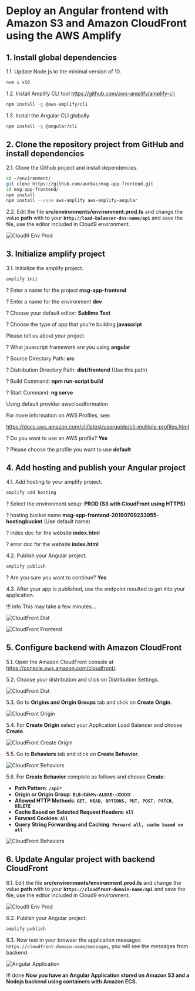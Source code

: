 # Deploy an Angular frontend with Amazon S3 and Amazon CloudFront using the AWS Amplify

## 1. Install global dependencies

1.1\. Update Node.js to the minimal version of 10.

``` bash
nvm i v10
```

1.2\. Install Amplify CLI tool https://github.com/aws-amplify/amplify-cli

``` bash
npm install -g @aws-amplify/cli
```

1.3\. Install the Angular CLI globally.

``` bash
npm install -g @angular/cli
```

## 2. Clone the repository project from GitHub and install dependencies

2.1\. Clone the Github project and install dependencies.

``` bash
cd ~/environment/
git clone https://github.com/aurbac/msg-app-frontend.git
cd msg-app-frontend/
npm install
npm install --save aws-amplify aws-amplify-angular
```

2.2\. Edit the file **src/environments/environment.prod.ts** and change the value **path** with to your **`http://load-balancer-dns-name/api`** and save the file, use the editor included in Cloud9 environment.

![Cloud9 Env Prod](images3/cloud9-env-file.png)

## 3. Initialize amplify project

3.1\. Initialize the amplify project.

``` bash
amplify init
```

? Enter a name for the project **msg-app-frontend**

? Enter a name for the environment **dev**

? Choose your default editor: **Sublime Text**

? Choose the type of app that you're building **javascript**

Please tell us about your project

? What javascript framework are you using **angular**

? Source Directory Path:  **src**

? Distribution Directory Path: **dist/frontend** (Use this path)

? Build Command:  **npm run-script build**

? Start Command: **ng serve**

Using default provider  awscloudformation

For more information on AWS Profiles, see:

https://docs.aws.amazon.com/cli/latest/userguide/cli-multiple-profiles.html

? Do you want to use an AWS profile? **Yes**

? Please choose the profile you want to use **default**

## 4. Add hosting and publish your Angular project

4.1\. Add hosting to your amplify project.

``` bash
amplify add hosting
```

? Select the environment setup: **PROD (S3 with CloudFront using HTTPS)**

? hosting bucket name **msg-app-frontend-20190709233955-hostingbucket** (Use default name)

? index doc for the website **index.html**

? error doc for the website **index.html**

4.2\. Publish your Angular project.

``` bash
amplify publish
```

? Are you sure you want to continue? **Yes**

4.3\. After your app is published, use the endpoint resulted to get into your application.

!!! info
    This may take a few minutes...

![CloudFront Dist](images3/cloud9-publish.png)

![CloudFront Frontend](images3/cloudfront-frontend.png)

## 5. Configure backend with Amazon CloudFront

5.1\. Open the Amazon CloudFront console at https://console.aws.amazon.com/cloudfront/.

5.2\. Choose your distribution and click on Distribution Settings.

![CloudFront Dist](images2/cloudfront-dist.png)

5.3\. Go to **Origins and Origin Groups** tab and click on **Create Origin**.

![CloudFront Origin](images2/cloudfront-origin.png)

5.4\. For **Create Origin** select your Application Load Balancer and choose **Create**.

![CloudFront Create Origin](images3/cloudfront-create-origin.png)

5.5\. Go to **Behaviors** tab and click on **Create Behavior**.

![CloudFront Behaviors](images2/cloudfront-behaviors.png)

5.6\. For **Create Behavior** complete as follows and choose **Create**:

* **Path Pattern**: **``/api*``**
* **Origin or Origin Group**: **``ELB-CdkMs-ALBAE--XXXXX``**
* **Allowed HTTP Methods**: **``GET, HEAD, OPTIONS, PUT, POST, PATCH, DELETE``**
* **Cache Based on Selected Request Headers**: **``All``**
* **Forward Cookies**: **``All``**
* **Query String Forwarding and Caching**: **``Forward all, cache based on all``**

![CloudFront Behaviors](images3/cloudfront-create-beh.png)

## 6. Update Angular project with backend CloudFront

6.1\. Edit the file **src/environments/environment.prod.ts** and change the value **path** with to your **`https://cloudfront-domain-name/api`** and save the file, use the editor included in Cloud9 environment.

![Cloud9 Env Prod](images3/cloudfront-cloud9-new.png)

6.2\. Publish your Angular project.

``` bash
amplify publish
```

6.3\. Now test in your browser the application messages `https://cloudfront-domain-name/messages`, you will see the messages from backend.

![Angular Application](images3/cloudfront-frontend-messages.png)

!!! done
    **Now you have an Angular Application stored on Amazon S3 and a Nodejs backend using containers with Amazon ECS.**